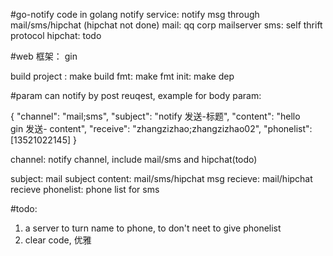 #go-notify
code in golang
notify service:   notify msg through mail/sms/hipchat   (hipchat not done)
mail: qq corp mailserver
sms: self thrift protocol
hipchat: todo

#web 框架： gin

build project : make build
fmt:  make fmt
init: make dep


#param
can notify by post reuqest, example for body param:

{
  "channel": "mail;sms", 
  "subject": "notify 发送-标题",
  "content": "hello <br>gin 发送- content",
  "receive": "zhangzizhao;zhangzizhao02",
  "phonelist": [13521022145]
}

channel: notify channel, include mail/sms   and hipchat(todo)

subject: mail subject
content: mail/sms/hipchat msg
recieve: mail/hipchat recieve
phonelist: phone list for sms


#todo:
1. a server to turn name to phone, to don't neet to give phonelist
2. clear code, 优雅
